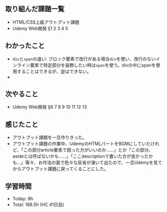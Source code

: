 ## 取り組んだ課題一覧
- HTML/CSS上級アウトプット課題
- Udemy Web開発 §1 2 3 4 5
## わかったこと
- `div`と`span`の違い: ブロック要素で改行がある場合`div`を使い、改行のないインライン要素で特定部分を装飾したい時は`span`を使う。divの中にspanを使用することはできるが、逆はできない。
- 
## 次やること
- Udemy Web開発 §6 7 8 9 10 11 12 13
## 感じたこと
- アウトプット課題を一旦作りきった。
- アウトプット課題の作業中、UdemyのHTMLパートをBGMにしていたけれど、「この部分article要素で囲った方がいいのか……」とか「この部分、asideとは呼ばないかも……」「ここdescriptionで書いた方が良かったかも…」等々、お作法の面で色々な反省が湧いて出たので、一旦Udemyを見てからアウトプット課題に戻ってくることにした。
## 学習時間
- Today: 8h 
- Total: 188.5h (HC 41日目)
